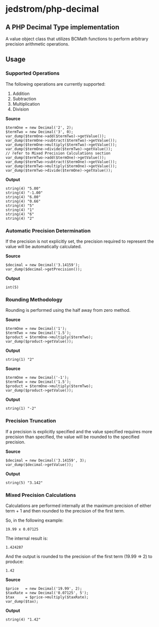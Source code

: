 # jedstrom/php-decimal

## A PHP Decimal Type implementation
A value object class that utilizes BCMath functions to perform arbitrary precision arithmetic operations.

## Usage

### Supported Operations
The following operations are currently supported:
 1. Addition
 1. Subtraction
 1. Multiplication
 1. Division

__Source__

    $termOne = new Decimal('2', 2);
    $termTwo = new Decimal('3', 0);
    var_dump($termOne->add($termTwo)->getValue());
    var_dump($termOne->subtract($termTwo)->getValue());
    var_dump($termOne->multiply($termTwo)->getValue());
    var_dump($termOne->divide($termTwo)->getValue());
    // refer to Mixed Precision Calculations section
    var_dump($termTwo->add($termOne)->getValue());
    var_dump($termTwo->subtract($termOne)->getValue());
    var_dump($termTwo->multiply($termOne)->getValue());
    var_dump($termTwo->divide($termOne)->getValue());

__Output__

    string(4) "5.00"
    string(4) "-1.00"
    string(4) "6.00"
    string(4) "0.66"
    string(4) "5"
    string(4) "1"
    string(4) "6"
    string(4) "2"

### Automatic Precision Determination
If the precision is not explicitly set, the precision required to represent the value will be automatically calculated.

__Source__

    $decimal = new Decimal('3.14159');
    var_dump($decimal->getPrecision());
__Output__

    int(5)

### Rounding Methodology
Rounding is performed using the half away from zero method.

__Source__

    $termOne = new Decimal('1');
    $termTwo = new Decimal('1.5');
    $product = $termOne->multiply($termTwo);
    var_dump($product->getValue());
__Output__

    string(1) "2"

__Source__

    $termOne = new Decimal('-1');
    $termTwo = new Decimal('1.5');
    $product = $termOne->multiply($termTwo);
    var_dump($product->getValue());
__Output__

    string(1) "-2"


### Precision Truncation
If a precision is explicitly specified and the value specified requires more precision than specified, the value will be rounded to the specified precision.

__Source__

    $decimal = new Decimal('3.14159', 3);
    var_dump($decimal->getValue());
__Output__

    string(5) "3.142"

### Mixed Precision Calculations
Calculations are performed internally at the maximum precision of either term + 1 and then rounded to the precision of the first term.

So, in the following example:

    19.99 x 0.07125

The internal result is:

    1.424287

And the output is rounded to the precision of the first term (19.99 => 2) to produce:

    1.42

__Source__

    $price   = new Decimal('19.99', 2);
    $taxRate = new Decimal('0.07125', 5');
    $tax     = $price->multiply($taxRate);
    var_dump($tax);
__Output__

    string(4) "1.42"
